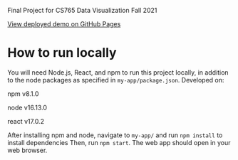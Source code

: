 Final Project for CS765 Data Visualization Fall 2021

[View deployed demo on GitHub Pages](https://cpsiff.github.io/tiny-charts)

# How to run locally

You will need Node.js, React, and npm to run this project locally, in addition to the node packages as specified in `my-app/package.json`. Developed on:

npm v8.1.0

node v16.13.0

react v17.0.2

After installing npm and node, navigate to `my-app/` and run `npm install` to install dependencies
Then, run `npm start`. The web app should open in your web browser.